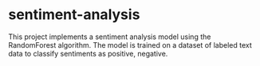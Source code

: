 # sentiment-analysis
This project implements a sentiment analysis model using the RandomForest algorithm. The model is trained on a dataset of labeled text data to classify sentiments as positive, negative.

